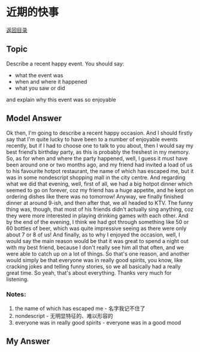 # 近期的快事
[返回目录](README.md)
## Topic
Describe a recent happy event. You should say:

- what the event was
- when and where it happened 
- what you saw or did

and explain why this event was so enjoyable
## Model Answer

Ok then, I'm going to describe a recent happy occasion. And I should firstly say that I'm quite lucky to have been to a number of enjoyable events recently, but if I had to choose one to talk to you about, then I would say my best friend’s birthday party, as this is probably the freshest in my memory.
So, as for when and where the party happened, well, I guess it must have been around one or two months ago, and my friend had invited a load of us to his favourite hotpot restaurant, the name of which has escaped me, but it was in some nondescript shopping mall in the city centre.
And regarding what we did that evening, well, first of all, we had a big hotpot dinner which seemed to go on forever, coz my friend has a huge appetite, and he kept on ordering dishes like there was no tomorrow! Anyway, we finally finished dinner at around 9-ish, and then after that, we all headed to KTV. The funny thing was, though, that most of his friends didn't actually sing anything, coz they were more interested in playing drinking games with each other. And by the end of the evening, I think we had got through something like 50 or 60 bottles of beer, which was quite impressive seeing as there were only about 7 or 8 of us!
And finally, as to why I enjoyed the occasion, well, I would say the main reason would be that it was great to spend a night out with my best friend, because I don't really see him all that often, and we were able to catch up on a lot of things. So that's one reason, and another would simply be that everyone was in really good spirits, you know, like cracking jokes and telling funny stories, so we all basically had a really great time.
So yeah, that's about everything. Thanks very much for listening.

### Notes:
1. the name of which has escaped me - 名字我记不住了
2. nondescript - 无明显特征的、难以形容的
3. everyone was in really good spirits - everyone was in a good mood

## My Answer

